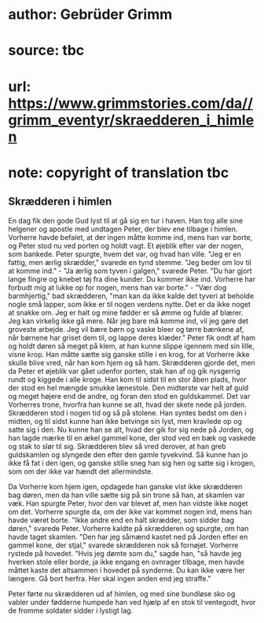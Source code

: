 # author: Gebrüder Grimm
# source: tbc
# url: https://www.grimmstories.com/da//grimm_eventyr/skraedderen_i_himlen
# note: copyright of translation tbc

## Skrædderen i himlen 

En dag fik den gode Gud lyst til at gå sig en tur i haven. Han tog alle
sine helgener og apostle med undtagen Peter, der blev ene tilbage i
himlen. Vorherre havde befalet, at der ingen måtte komme ind, mens han
var borte, og Peter stod nu ved porten og holdt vagt. Et øjeblik efter
var der nogen, som bankede. Peter spurgte, hvem det var, og hvad han
ville. "Jeg er en fattig, men ærlig skrædder," svarede en tynd stemme.
"Jeg beder om lov til at komme ind." - "Ja ærlig som tyven i
galgen," svarede Peter. "Du har gjort lange fingre og knebet tøj fra
dine kunder. Du kommer ikke ind. Vorherre har forbudt mig at lukke op
for nogen, mens han var borte." - "Vær dog barmhjertig," bad
skrædderen, "man kan da ikke kalde det tyveri at beholde nogle små
lapper, som ikke er til nogen verdens nytte. Det er da ikke noget at
snakke om. Jeg er halt og mine fødder er så ømme og fulde af blærer. Jeg
kan virkelig ikke gå mere. Når jeg bare må komme ind, vil jeg gøre det
groveste arbejde. Jeg vil bære børn og vaske bleer og tørre bænkene af,
når børnene har griset dem til, og lappe deres klæder." Peter fik ondt
af ham og holdt døren så meget på klem, at han kunne slippe igennem med
sin lille, visne krop. Han måtte sætte sig ganske stille i en krog, for
at Vorherre ikke skulle blive vred, når han kom hjem og så ham.
Skrædderen gjorde det, men da Peter et øjeblik var gået udenfor porten,
stak han af og gik nysgerrig rundt og kiggede i alle kroge. Han kom til
sidst til en stor åben plads, hvor der stod en hel mængde smukke
lænestole. Den midterste var helt af guld og meget højere end de andre,
og foran den stod en guldskammel. Det var Vorherres trone, hvorfra han
kunne se alt, hvad der skete nede på jorden. Skrædderen stod i nogen tid
og så på stolene. Han syntes bedst om den i midten, og til sidst kunne
han ikke betvinge sin lyst, men kravlede op og satte sig i den. Nu kunne
han se alt, hvad der gik for sig nede på Jorden, og han lagde mærke til
en ækel gammel kone, der stod ved en bæk og vaskede og stak to slør til
sig. Skrædderen blev så vred derover, at han greb guldskamlen og
slyngede den efter den gamle tyvekvind. Så kunne han jo ikke få fat i
den igen, og ganske stille sneg han sig hen og satte sig i krogen, som
om der ikke var hændt det allermindste.

Da Vorherre kom hjem igen, opdagede han ganske vist ikke skrædderen bag
døren, men da han ville sætte sig på sin trone så han, at skamlen var
væk. Han spurgte Peter, hvor den var blevet af, men han vidste ikke
noget om det. Vorherre spurgte da, om der ikke var kommet nogen ind,
mens han havde været borte. "Ikke andre end en halt skrædder, som
sidder bag døren," svarede Peter. Vorherre kaldte på skrædderen og
spurgte, om han havde taget skamlen. "Den har jeg såmænd kastet ned på
Jorden efter en gammel kone, der stjal," svarede skrædderen nok så
fornøjet. Vorherre rystede på hovedet. "Hvis jeg dømte som du," sagde
han, "så havde jeg hverken stole eller borde, ja ikke engang en
ovnrager tilbage, men havde måttet kaste det altsammen i hovedet på
synderne. Du kan ikke være her længere. Gå bort herfra. Her skal ingen
anden end jeg straffe."

Peter førte nu skrædderen ud af himlen, og med sine bundløse sko og
vabler under fødderne humpede han ved hjælp af en stok til ventegodt,
hvor de fromme soldater sidder i lystigt lag.

